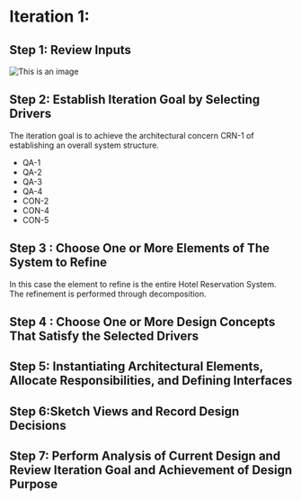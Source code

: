 # **Iteration 1:**

## **Step 1: Review Inputs**
![This is an image](https://myoctocat.com/assets/images/base-octocat.svg)

## **Step 2: Establish Iteration Goal by Selecting Drivers**
The iteration goal is to achieve the architectural concern CRN-1 of establishing an overall system structure.
- QA-1
- QA-2
- QA-3
- QA-4
- CON-2
- CON-4
- CON-5

## **Step 3 : Choose One or More Elements of The System to Refine**
In this case the element to refine is the entire Hotel Reservation System. The refinement is performed through decomposition.

## **Step 4 : Choose One or More Design Concepts That Satisfy the Selected Drivers**

## **Step 5: Instantiating Architectural Elements, Allocate Responsibilities, and Defining  Interfaces**

## **Step 6:Sketch Views and Record Design Decisions**

## **Step 7: Perform Analysis of Current Design and Review Iteration Goal and Achievement of Design Purpose**
